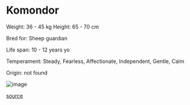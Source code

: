 # Komondor

Weight: 36 - 45 kg
Height: 65 - 70 cm

Bred for: Sheep guardian

Life span: 10 - 12 years yo

Temperament: Steady, Fearless, Affectionate, Independent, Gentle, Calm

Origin: not found

![image](https://cdn2.thedogapi.com/images/Bko0fl547_1280.jpg)

[source](https://api.thedogapi.com/v1/breeds/144)
